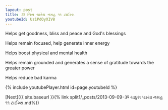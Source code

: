 ```yaml
---
layout: post
title: ૐ નિસ ચારેય નમહ ૧૧ ટાઈમ્સ
youtubeId: Uz1PdOyXIV8
---
```

 
 
Helps get goodness, bliss and peace and God's blessings
 
Helps remain focused, help generate inner energy 
 
Helps boost physical and mental health 
 
Helps remain grounded and generates a sense of gratitude towards the greater power 
 
Helps reduce bad karma
 
 
 
 


{% include youtubePlayer.html id=page.youtubeId %}
 
[Next]({{ site.baseurl }}{% link  split1/_posts/2013-09-09-ૐ ચાઠુશ પડયા નમહ ૧૧ ટાઈમ્સ.md%})
 
